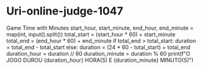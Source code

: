 # Uri-online-judge-1047
Game Time with Minutes
start_hour, start_minute, end_hour, end_minute = map(int, input().split())
total_start = (start_hour * 60) + start_minute
total_end = (end_hour * 60) + end_minute
if total_end > total_start:
    duration = total_end - total_start
else:
    duration = (24 * 60 - total_start) + total_end
duration_hour = duration // 60
duration_minute = duration % 60
print(f"O JOGO DUROU {duration_hour} HORA(S) E {duration_minute} MINUTO(S)")
